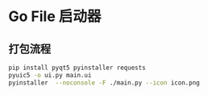 ﻿# Go File 启动器

## 打包流程
```bash
pip install pyqt5 pyinstaller requests
pyuic5 -o ui.py main.ui
pyinstaller  --noconsole -F ./main.py --icon icon.png
```
